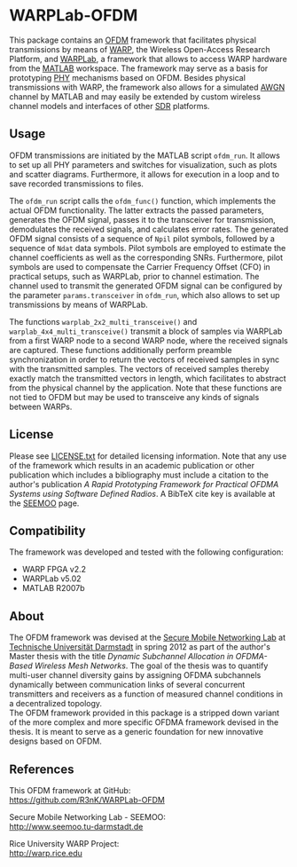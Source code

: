 WARPLab-OFDM
============

This package contains an [OFDM][] framework that facilitates physical transmissions by means of [WARP][], the Wireless Open-Access Research Platform, and [WARPLab][], a framework that allows to access WARP hardware from the [MATLAB][] workspace. 
The framework may serve as a basis for prototyping [PHY][] mechanisms based on OFDM. 
Besides physical transmissions with WARP, the framework also allows for a simulated [AWGN][] channel by MATLAB and may easily be extended by custom wireless channel models and interfaces of other [SDR][] platforms. 



Usage
------------

OFDM transmissions are initiated by the MATLAB script `ofdm_run`. 
It allows to set up all PHY parameters and switches for visualization, such as plots and scatter diagrams. 
Furthermore, it allows for execution in a loop and to save recorded transmissions to files. 

The `ofdm_run` script calls the `ofdm_func()` function, which implements the actual OFDM functionality. 
The latter extracts the passed parameters, generates the OFDM signal, passes it to the transceiver for transmission, demodulates the received signals, and calculates error rates. 
The generated OFDM signal consists of a sequence of `Npil` pilot symbols, followed by a sequence of `Ndat` data symbols. 
Pilot symbols are employed to estimate the channel coefficients as well as the corresponding SNRs. 
Furthermore, pilot symbols are used to compensate the Carrier Frequency Offset (CFO) in practical setups, such as WARPLab, prior to channel estimation. 
The channel used to transmit the  generated OFDM signal can be configured by the parameter `params.transceiver` in `ofdm_run`, which also allows to set up transmissions by means of WARPLab. 

The functions `warplab_2x2_multi_transceive()` and `warplab_4x4_multi_transceive()` transmit a block of samples via WARPLab from a first WARP node to a second WARP node, where the received signals are captured. 
These functions additionally perform preamble synchronization in order to return the vectors of received samples in sync with the transmitted samples. 
The vectors of received samples thereby exactly match the transmitted vectors in length, which facilitates to abstract from the physical channel by the application. 
Note that these functions are not tied to OFDM but may be used to transceive any kinds of signals between WARPs. 



License
------------

Please see [LICENSE.txt](/blob/master/LICENSE.txt) for detailed licensing information. 
Note that any use of the framework which results in an academic publication or other publication which includes a bibliography must include a citation to the author's publication *A Rapid Prototyping Framework for Practical OFDMA Systems using Software Defined Radios*. 
A BibTeX cite key is available at the [SEEMOO][SEEMOO-OFDM] page. 



Compatibility
------------

The framework was developed and tested with the following configuration:

*   WARP FPGA v2.2
*   WARPLab v5.02
*   MATLAB R2007b



About 
------------

The OFDM framework was devised at the [Secure Mobile Networking Lab][SEEMOO] at [Technische Universität Darmstadt][TUD] in spring 2012 as part of the author's Master thesis with the title *Dynamic Subchannel Allocation in OFDMA-Based Wireless Mesh Networks*. 
The goal of the thesis was to quantify multi-user channel diversity gains by assigning OFDMA subchannels dynamically between communication links of several concurrent transmitters and receivers as a function of measured channel conditions in a decentralized topology.  
The OFDM framework provided in this package is a stripped down variant of the more complex and more specific OFDMA framework devised in the thesis. 
It is meant to serve as a generic foundation for new innovative designs based on OFDM. 



References
------------

This OFDM framework at GitHub:  
<https://github.com/R3nK/WARPLab-OFDM>

Secure Mobile Networking Lab - SEEMOO:  
<http://www.seemoo.tu-darmstadt.de>

Rice University WARP Project:  
<http://warp.rice.edu>


[OFDM]: http://en.wikipedia.org/wiki/OFDM "Orthogonal Frequency-Division Multiplexing"
[WARP]: http://warp.rice.edu "Rice University WARP Project"
[WARPLab]: http://warp.rice.edu/trac/wiki/WARPLab "WARPLab Framework"
[MATLAB]: http://www.mathworks.com/products/matlab "MathWorks MATLAB"
[PHY]: http://en.wikipedia.org/wiki/PHY "Physical Layer"
[AWGN]: http://en.wikipedia.org/wiki/AWGN "Additive White Gaussian Noise"
[SDR]: http://en.wikipedia.org/wiki/Software-defined_radio "Software-Defined Radio"
[SEEMOO-OFDM]: http://www.seemoo.tu-darmstadt.de/ofdm "OFDM framework at SEEMOO"
[SEEMOO]: http://www.seemoo.tu-darmstadt.de "Secure Mobile Networking Lab"
[TUD]: http://www.tu-darmstadt.de "Technische Universität Darmstadt"
